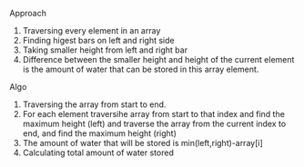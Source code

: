 Approach
1. Traversing every element in an array
2. Finding higest bars on left and right side
3. Taking smaller height from left and right bar
4. Difference between the smaller height and height of the current element is the amount of water that can be stored in this array element.

Algo
1. Traversing the array from start to end.
2. For each element traversihe array from start to that index and find the maximum height (left) and traverse
    the array from the current index to end, and find the maximum height (right)
3. The amount of water that will be stored is min(left,right)-array[i]
4. Calculating total amount of water stored
